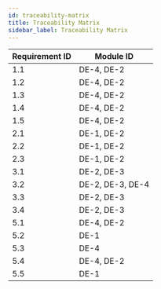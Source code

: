 ```yaml
---
id: traceability-matrix
title: Traceability Matrix
sidebar_label: Traceability Matrix
---
```


| Requirement ID | Module ID |
|----------------|-----------|
| 1.1 | DE-4, DE-2 |
| 1.2 | DE-4, DE-2 |
| 1.3 | DE-4, DE-2 |
| 1.4 | DE-4, DE-2 |
| 1.5 | DE-4, DE-2 |
| 2.1 | DE-1, DE-2 |
| 2.2 | DE-1, DE-2 |
| 2.3 | DE-1, DE-2 |
| 3.1 | DE-2, DE-3 |
| 3.2 | DE-2, DE-3, DE-4 |
| 3.3 | DE-2, DE-3 |
| 3.4 | DE-2, DE-3 |
| 5.1 | DE-4, DE-2 |
| 5.2 | DE-1 |
| 5.3 | DE-4 |
| 5.4 | DE-4, DE-2 |
| 5.5 | DE-1 |
